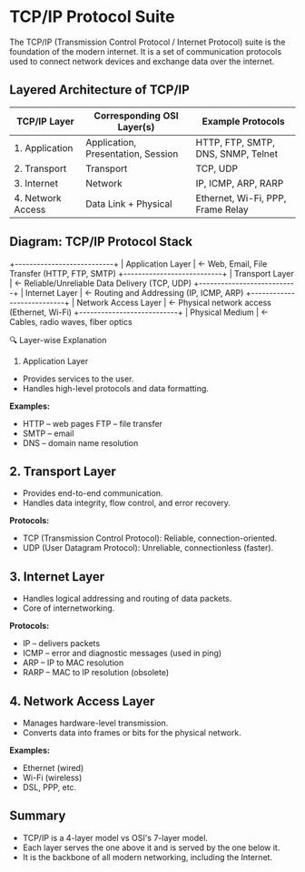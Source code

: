 # TCP/IP Protocol Suite

The TCP/IP (Transmission Control Protocol / Internet Protocol) suite is the foundation of the modern internet. It is a set of communication protocols used to connect network devices and exchange data over the internet.

## Layered Architecture of TCP/IP

| TCP/IP Layer      | Corresponding OSI Layer(s)         | Example Protocols                  |
| ----------------- | ---------------------------------- | ---------------------------------- |
| 1. Application    | Application, Presentation, Session | HTTP, FTP, SMTP, DNS, SNMP, Telnet |
| 2. Transport      | Transport                          | TCP, UDP                           |
| 3. Internet       | Network                            | IP, ICMP, ARP, RARP                |
| 4. Network Access | Data Link + Physical               | Ethernet, Wi-Fi, PPP, Frame Relay  |

## Diagram: TCP/IP Protocol Stack

+---------------------------+
| Application Layer | ← Web, Email, File Transfer (HTTP, FTP, SMTP)
+---------------------------+
| Transport Layer | ← Reliable/Unreliable Data Delivery (TCP, UDP)
+---------------------------+
| Internet Layer | ← Routing and Addressing (IP, ICMP, ARP)
+---------------------------+
| Network Access Layer | ← Physical network access (Ethernet, Wi-Fi)
+---------------------------+
| Physical Medium | ← Cables, radio waves, fiber optics

🔍 Layer-wise Explanation

1. Application Layer

- Provides services to the user.
- Handles high-level protocols and data formatting.

**Examples:**

- HTTP – web pages
FTP – file transfer
- SMTP – email
- DNS – domain name resolution

## 2. Transport Layer

- Provides end-to-end communication.
- Handles data integrity, flow control, and error recovery.

**Protocols:**

- TCP (Transmission Control Protocol): Reliable, connection-oriented.
- UDP (User Datagram Protocol): Unreliable, connectionless (faster).

## 3. Internet Layer

- Handles logical addressing and routing of data packets.
- Core of internetworking.

**Protocols:**

- IP – delivers packets
- ICMP – error and diagnostic messages (used in ping)
- ARP – IP to MAC resolution
- RARP – MAC to IP resolution (obsolete)

## 4. Network Access Layer

- Manages hardware-level transmission.
- Converts data into frames or bits for the physical network.

**Examples:**

- Ethernet (wired)
- Wi-Fi (wireless)
- DSL, PPP, etc.

## Summary

- TCP/IP is a 4-layer model vs OSI's 7-layer model.
- Each layer serves the one above it and is served by the one below it.
- It is the backbone of all modern networking, including the Internet.
